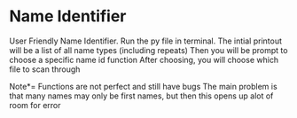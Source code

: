 Name Identifier
===============
User Friendly Name Identifier.
Run the py file in terminal. 
The intial printout will be a list of all name types (including repeats)
Then you will be prompt to choose a specific name id function
After choosing, you will choose which file to scan through

Note*= Functions are not perfect and still have bugs
The main problem is that many names may only be first names, but then this opens up alot of room for error

